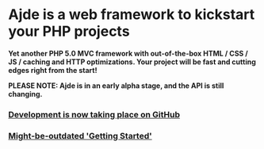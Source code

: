 # Ajde is a web framework to kickstart your PHP projects #

**Yet another PHP 5.0 MVC framework with out-of-the-box HTML / CSS / JS / caching and HTTP optimizations. Your project will be fast and cutting edges right from the start!**

**PLEASE NOTE: Ajde is in an early alpha stage, and the API is still changing.**

### [Development is now taking place on GitHub](https://github.com/hongaar/ajde) ###

### [Might-be-outdated 'Getting Started'](DocumentationGettingStarted.md) ###